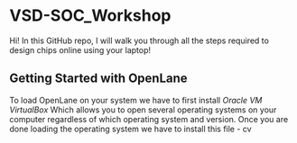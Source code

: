 # VSD-SOC_Workshop
Hi!
In this GitHub repo, I will walk you through all the steps required to design chips online using your laptop!
## Getting Started with OpenLane
To load OpenLane on your system we have to first install *Oracle VM VirtualBox* Which allows you to open several operating systems on your computer regardless of which operating system and version. Once you are done loading the operating system we have to install this file -  cv
